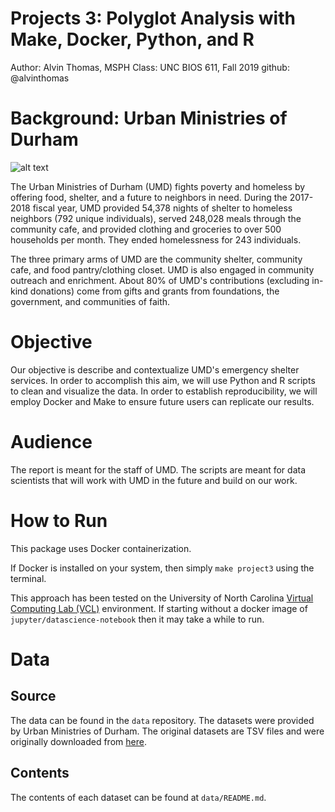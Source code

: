 # Projects 3: Polyglot Analysis with Make, Docker, Python, and R
Author: Alvin Thomas, MSPH
Class: UNC BIOS 611, Fall 2019
github: @alvinthomas

# Background: Urban Ministries of Durham
![alt text](http://www.umdurham.org/assets/images/logo-new1.png "Urban Ministries Logo")

The Urban Ministries of Durham (UMD) fights poverty and homeless by offering food, shelter, and a future to neighbors in need. During the 2017-2018 fiscal year, UMD provided 54,378 nights of shelter to homeless neighbors (792 unique individuals), served 248,028 meals through the community cafe, and provided clothing and groceries to over 500 households per month. They ended homelessness for 243 individuals.

The three primary arms of UMD are the community shelter, community cafe, and food pantry/clothing closet. UMD is also engaged in community outreach and enrichment. About 80% of UMD's contributions (excluding in-kind donations) come from gifts and grants from foundations, the government, and communities of faith.

# Objective

Our objective is describe and contextualize UMD's emergency shelter services. In order to accomplish this aim, we will use Python and R scripts to clean and visualize the data. In order to establish reproducibility, we will employ Docker and Make to ensure future users can replicate our results.

# Audience

The report is meant for the staff of UMD. The scripts are meant for data scientists that will work with UMD in the future and build on our work.

# How to Run

This package uses Docker containerization.

If Docker is installed on your system, then simply `make project3` using the terminal.

This approach has been tested on the University of North Carolina [Virtual Computing Lab (VCL)](https://vcl.unc.edu/) environment. If starting without a docker image of `jupyter/datascience-notebook` then it may take a while to run.

# Data

## Source

The data can be found in the `data` repository. The datasets were provided by Urban Ministries of Durham. The original datasets are TSV files and were originally downloaded from [here](https://github.com/biodatascience/datasci611/tree/gh-pages/data/project2_2019).

## Contents

The contents of each dataset can be found at `data/README.md`.
